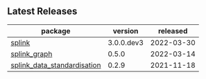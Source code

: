 ## Latest Releases
| package | version | released |
|--------------|-----------|-------------|
| [splink](https://github.com/moj-analytical-services/splink) | 3.0.0.dev3 | 2022-03-30 |
| [splink_graph](https://github.com/moj-analytical-services/splink_graph) | 0.5.0 | 2022-03-14 |
| [splink_data_standardisation](https://github.com/moj-analytical-services/splink_data_standardisation) | 0.2.9 | 2021-11-18 |
